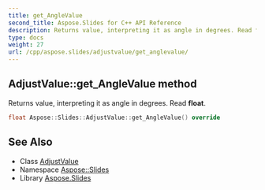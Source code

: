 ```yaml
---
title: get_AngleValue
second_title: Aspose.Slides for C++ API Reference
description: Returns value, interpreting it as angle in degrees. Read float.
type: docs
weight: 27
url: /cpp/aspose.slides/adjustvalue/get_anglevalue/
---
```

## AdjustValue::get_AngleValue method


Returns value, interpreting it as angle in degrees. Read **float**.

```cpp
float Aspose::Slides::AdjustValue::get_AngleValue() override
```

## See Also

* Class [AdjustValue](../)
* Namespace [Aspose::Slides](../../)
* Library [Aspose.Slides](../../../)
